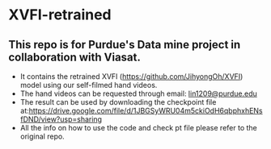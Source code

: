 # XVFI-retrained
## This repo is for Purdue's Data mine project in collaboration with Viasat.
- It contains the retrained XVFI (https://github.com/JihyongOh/XVFI) model using our self-filmed hand videos.
- The hand videos can be requested through email: lin1209@purdue.edu
- The result can be used by downloading the checkpoint file at:https://drive.google.com/file/d/1JBGSyWRU04m5ckiOdH6qbphxhENsfDND/view?usp=sharing 
- All the info on how to use the code and check pt file please refer to the original repo.
